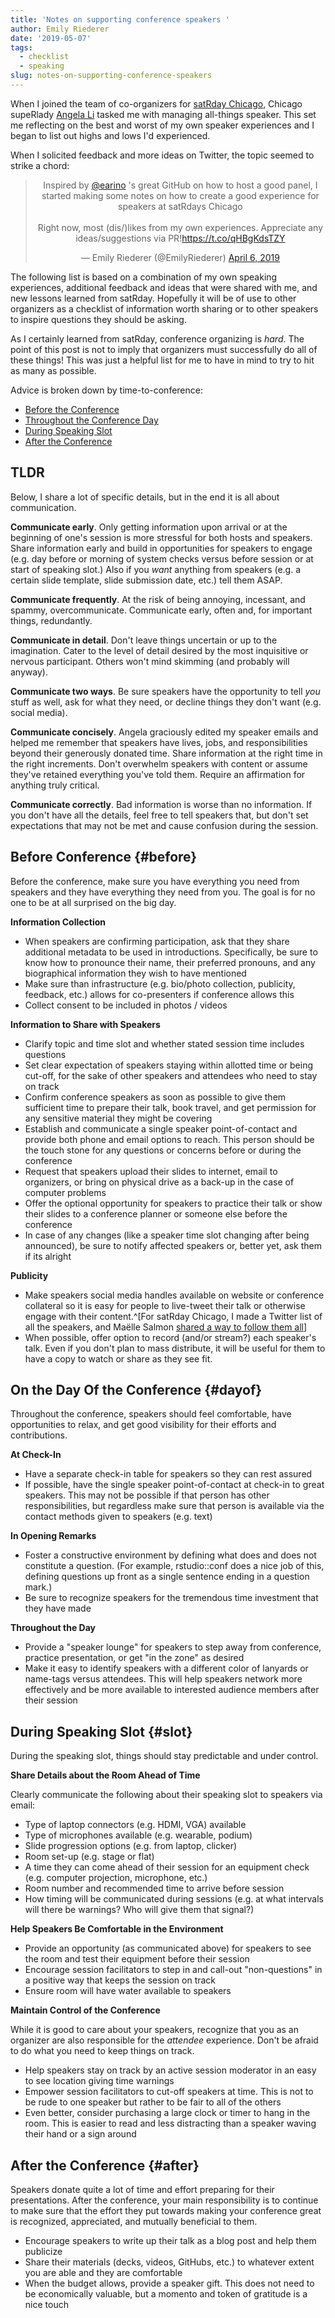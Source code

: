 ```yaml
---
title: 'Notes on supporting conference speakers '
author: Emily Riederer
date: '2019-05-07'
tags:
  - checklist
  - speaking
slug: notes-on-supporting-conference-speakers
---
```


When I joined the team of co-organizers for [satRday Chicago](https://chicago2019.satrdays.org/), Chicago supeRlady [Angela Li](https://angela-li.github.io/) tasked me with managing all-things speaker. This set me reflecting on the best and worst of my own speaker experiences and I began to list out highs and lows I'd experienced. 

When I solicited feedback and more ideas on Twitter, the topic seemed to strike a chord:

<center>
<blockquote class="twitter-tweet" data-cards="hidden" data-lang="en"><p lang="en" dir="ltr">Inspired by <a href="https://twitter.com/earino?ref_src=twsrc%5Etfw">@earino</a> &#39;s great GitHub on how to host a good panel, I started making some notes on how to create a good experience for speakers at satRdays Chicago<br><br>Right now, most (dis/)likes from my own experiences. Appreciate any ideas/suggestions via PR!<a href="https://t.co/qHBgKdsTZY">https://t.co/qHBgKdsTZY</a></p>&mdash; Emily Riederer (@EmilyRiederer) <a href="https://twitter.com/EmilyRiederer/status/1114573766233862144?ref_src=twsrc%5Etfw">April 6, 2019</a></blockquote>
<script async src="https://platform.twitter.com/widgets.js" charset="utf-8"></script>
</center>

The following list is based on a combination of my own speaking experiences, additional feedback and ideas that were shared with me, and new lessons learned from satRday. Hopefully it will be of use to other organizers as a checklist of information worth sharing or to other speakers to inspire questions they should be asking. 

As I certainly learned from satRday, conference organizing is *hard*. The point of this post is not to imply that organizers must successfully do all of these things! This was just a helpful list for me to have in mind to try to hit as many as possible.

Advice is broken down by time-to-conference:

- [Before the Conference](#before)
- [Throughout the Conference Day](#dayof)
- [During Speaking Slot](#slot)
- [After the Conference](#after)


## TLDR

Below, I share a lot of specific details, but in the end it is all about communication.

**Communicate early**. Only getting information upon arrival or at the beginning of one's session is more stressful for both hosts and speakers. Share information early and build in opportunities for speakers to engage (e.g. day before or morning of system checks versus before session or at start of speaking slot.) Also if you *want* anything from speakers (e.g. a certain slide template, slide submission date, etc.) tell them ASAP.

**Communicate frequently**. At the risk of being annoying, incessant, and spammy, overcommunicate. Communicate early, often and, for important things, redundantly. 

**Communicate in detail**. Don't leave things uncertain or up to the imagination. Cater to the level of detail desired by the most inquisitive or nervous participant. Others won't mind skimming (and probably will anyway).

**Communicate two ways**. Be sure speakers have the opportunity to tell *you* stuff as well, ask for what they need, or decline things they don't want (e.g. social media).

**Communicate concisely**. Angela graciously edited my speaker emails and helped me remember that speakers have lives, jobs, and responsibilities beyond their generously donated time. Share information at the right time in the right increments. Don't overwhelm speakers with content or assume they've retained everything you've told them. Require an affirmation for anything truly critical.

**Communicate correctly**. Bad information is worse than no information. If you don't have all the details, feel free to tell speakers that, but don't set expectations that may not be met and cause confusion during the session.

## Before Conference {#before}

Before the conference, make sure you have everything you need from speakers and they have everything they need from you. The goal is for no one to be at all surprised on the big day. 

**Information Collection**

- When speakers are confirming participation, ask that they share additional metadata to be used in introductions. Specifically, be sure to know how to pronounce their name, their preferred pronouns, and any biographical information they wish to have mentioned
- Make sure than infrastructure (e.g. bio/photo collection, publicity, feedback, etc.) allows for co-presenters if conference allows this
- Collect consent to be included in photos / videos

**Information to Share with Speakers**

- Clarify topic and time slot and whether stated session time includes questions
- Set clear expectation of speakers staying within allotted time or being cut-off, for the sake of other speakers and attendees who need to stay on track
- Confirm conference speakers as soon as possible to give them sufficient time to prepare their talk, book travel, and get permission for any sensitive material they might be covering
- Establish and communicate a single speaker point-of-contact and provide both phone and email options to reach. This person should be the touch stone for any questions or concerns before or during the conference
- Request that speakers upload their slides to internet, email to organizers, or bring on physical drive as a back-up in the case of computer problems
- Offer the optional opportunity for speakers to practice their talk or show their slides to a conference planner or someone else before the conference
- In case of any changes (like a speaker time slot changing after being announced), be sure to notify affected speakers or, better yet, ask them if its alright

**Publicity**

- Make speakers social media handles available on website or conference collateral so it is easy for people to live-tweet their talk or otherwise engage with their content.^[For satRday Chicago, I made a Twitter list of all the speakers, and Maëlle Salmon [shared a way to follow them all](https://twitter.com/ma_salmon/status/1120026689990463488)]
- When possible, offer option to record (and/or stream?) each speaker's talk. Even if you don't plan to mass distribute, it will be useful for them to have a copy to watch or share as they see fit.

## On the Day Of the Conference {#dayof}

Throughout the conference, speakers should feel comfortable, have opportunities to relax, and get good visibility for their efforts and contributions.

**At Check-In**

- Have a separate check-in table for speakers so they can rest assured 
- If possible, have the single speaker point-of-contact at check-in to great speakers. This may not be possible if that person has other responsibilities, but regardless make sure that person is available via the contact methods given to speakers (e.g. text)

**In Opening Remarks**

- Foster a constructive environment by defining what does and does not constitute a question. (For example, rstudio::conf does a nice job of this, defining questions up front as a single sentence ending in a question mark.)
- Be sure to recognize speakers for the tremendous time investment that they have made

**Throughout the Day**

- Provide a "speaker lounge" for speakers to step away from conference, practice presentation, or get "in the zone" as desired
- Make it easy to identify speakers with a different color of lanyards or name-tags versus attendees. This will help speakers network more effectively and be more available to interested audience members after their session

## During Speaking Slot {#slot}

During the speaking slot, things should stay predictable and under control.

**Share Details about the Room Ahead of Time**

Clearly communicate the following about their speaking slot to speakers via email:

- Type of laptop connectors (e.g. HDMI, VGA) available
- Type of microphones available (e.g. wearable, podium)
- Slide progression options (e.g. from laptop, clicker)
- Room set-up (e.g. stage or flat)
- A time they can come ahead of their session for an equipment check (e.g. computer projection, microphone, etc.)
- Room number and recommended time to arrive before session
- How timing will be communicated during sessions (e.g. at what intervals will there be warnings? Who will give them that signal?)

**Help Speakers Be Comfortable in the Environment**

- Provide an opportunity (as communicated above) for speakers to see the room and test their equipment before their session
- Encourage session facilitators to step in and call-out "non-questions" in a positive way that keeps the session on track
- Ensure room will have water available to speakers

**Maintain Control of the Conference**

While it is good to care about your speakers, recognize that you as an organizer are also responsible for the *attendee* experience. Don't be afraid to do what you need to keep things on track.

- Help speakers stay on track by an active session moderator in an easy to see location giving time warnings
- Empower session facilitators to cut-off speakers at time. This is not to be rude to one speaker but rather to be fair to all of the others
- Even better, consider purchasing a large clock or timer to hang in the room. This is easier to read and less distracting than a speaker waving their hand or a sign around

## After the Conference {#after}

Speakers donate quite a lot of time and effort preparing for their presentations. After the conference, your main responsibility is to continue to make sure that the effort they put towards making your conference great is recognized, appreciated, and mutually beneficial to them.

- Encourage speakers to write up their talk as a blog post and help them publicize
- Share their materials (decks, videos, GitHubs, etc.) to whatever extent you are able and they are comfortable
- When the budget allows, provide a speaker gift. This does not need to be economically valuable, but a momento and token of gratitude is a nice touch
